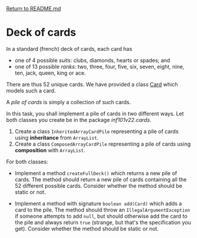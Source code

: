 [Return to README.md](./README.md)
# Deck of cards

In a standard (french) deck of cards, each card has
- one of 4 possible *suits*: clubs, diamonds, hearts or spades; and
- one of 13 possible *ranks*: two, three, four, five, six, seven, eight, nine, ten, jack, queen, king or ace.

There are thus 52 unique cards.
We have provided a class [Card](./src/main/java/inf101v22/cards/Card.java) which models such a card.

A *pile of cards* is simply a collection of such cards.

In this task, you shall implement a pile of cards in two different ways. Let both classes you create be in the package *inf101v22.cards*.

1. Create a class `InheritedArrayCardPile` representing a pile of cards using **inheritance** from `ArrayList`.
2. Create a class `ComposedArrayCardPile` representing a pile of cards using **composition** with `ArrayList`.

For both classes:

- Implement a method `createFullDeck()` which returns a new pile of cards. The method should return a new pile of cards containing all the 52 different possible cards. Consider whether the method should be static or not.

- Implement a method with signature `boolean add(Card)` which adds a card to the pile. The method should throw an `IllegalArgumentException` if someone attempts to add `null`, but should otherwise add the card to the pile and always return `true` (strange, but that's the specification you get). Consider whether the method should be static or not.
